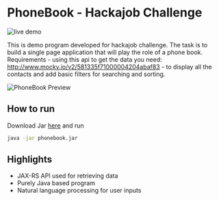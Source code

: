 # PhoneBook - Hackajob Challenge

![live demo](https://img.shields.io/badge/demo-online-green.svg)


This is demo program developed for hackajob challenge. The task is to build a single page application that will play the role of a phone book.  Requirements - using this api to get the data you need: http://www.mocky.io/v2/581335f71000004204abaf83 - to display all the contacts and add basic filters for searching and sorting.

![PhoneBook Preview](https://dl.dropboxusercontent.com/s/h66p0mgu1iyftwm/phonebook.png?dl=0)

## How to run

Download Jar [here](https://dl.dropboxusercontent.com/s/8jr80msud5xzx3m/phonebook.jar?dl=0) and run

```bash
java -jar phonebook.jar
```

## Highlights
- JAX-RS API used for retrieving data
- Purely Java based program
- Natural language processing for user inputs
